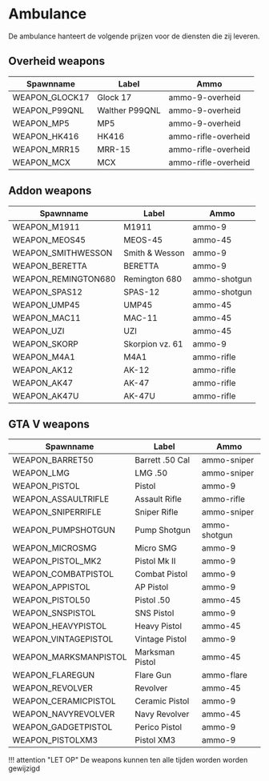 # Ambulance

De ambulance hanteert de volgende prijzen voor de diensten die zij leveren.

## Overheid weapons
| Spawnname            | Label                  | Ammo               |
|----------------------|------------------------|--------------------|
| WEAPON_GLOCK17       | Glock 17              | ammo-9-overheid    |
| WEAPON_P99QNL        | Walther P99QNL        | ammo-9-overheid    |
| WEAPON_MP5           | MP5                   | ammo-9-overheid    |
| WEAPON_HK416         | HK416                 | ammo-rifle-overheid|
| WEAPON_MRR15         | MRR-15                | ammo-rifle-overheid|
| WEAPON_MCX           | MCX                   | ammo-rifle-overheid|


## Addon weapons
| Spawnname            | Label                  | Ammo               |
|----------------------|------------------------|--------------------|
| WEAPON_M1911         | M1911                 | ammo-9             |
| WEAPON_MEOS45        | MEOS-45               | ammo-45            |
| WEAPON_SMITHWESSON   | Smith & Wesson        | ammo-9             |
| WEAPON_BERETTA       | BERETTA               | ammo-9             |
| WEAPON_REMINGTON680  | Remington 680         | ammo-shotgun       |
| WEAPON_SPAS12        | SPAS-12               | ammo-shotgun       |
| WEAPON_UMP45         | UMP45                 | ammo-45            |
| WEAPON_MAC11         | MAC-11                | ammo-45            |
| WEAPON_UZI           | UZI                   | ammo-45            |
| WEAPON_SKORP         | Skorpion vz. 61       | ammo-9             |
| WEAPON_M4A1          | M4A1                  | ammo-rifle         |
| WEAPON_AK12          | AK-12                 | ammo-rifle         |
| WEAPON_AK47          | AK-47                 | ammo-rifle         |
| WEAPON_AK47U         | AK-47U                | ammo-rifle         |

## GTA V weapons
| Spawnname            | Label                  | Ammo               |
|----------------------|------------------------|--------------------|
| WEAPON_BARRET50      | Barrett .50 Cal       | ammo-sniper        |
| WEAPON_LMG           | LMG .50               | ammo-sniper        |
| WEAPON_PISTOL        | Pistol                | ammo-9             |
| WEAPON_ASSAULTRIFLE  | Assault Rifle         | ammo-rifle         |
| WEAPON_SNIPERRIFLE   | Sniper Rifle          | ammo-sniper        |
| WEAPON_PUMPSHOTGUN   | Pump Shotgun          | ammo-shotgun       |
| WEAPON_MICROSMG      | Micro SMG             | ammo-9             |
| WEAPON_PISTOL_MK2    | Pistol Mk II          | ammo-9             |
| WEAPON_COMBATPISTOL  | Combat Pistol         | ammo-9             |
| WEAPON_APPISTOL      | AP Pistol             | ammo-9             |
| WEAPON_PISTOL50      | Pistol .50            | ammo-45            |
| WEAPON_SNSPISTOL     | SNS Pistol            | ammo-9             |
| WEAPON_HEAVYPISTOL   | Heavy Pistol          | ammo-45            |
| WEAPON_VINTAGEPISTOL | Vintage Pistol        | ammo-9             |
| WEAPON_MARKSMANPISTOL| Marksman Pistol       | ammo-45            |
| WEAPON_FLAREGUN      | Flare Gun             | ammo-flare         |
| WEAPON_REVOLVER      | Revolver              | ammo-45            |
| WEAPON_CERAMICPISTOL | Ceramic Pistol        | ammo-9             |
| WEAPON_NAVYREVOLVER  | Navy Revolver         | ammo-45            |
| WEAPON_GADGETPISTOL  | Perico Pistol         | ammo-9             |
| WEAPON_PISTOLXM3     | Pistol XM3            | ammo-9             |

!!! attention "LET OP"
    De weapons kunnen ten alle tijden worden worden gewijzigd